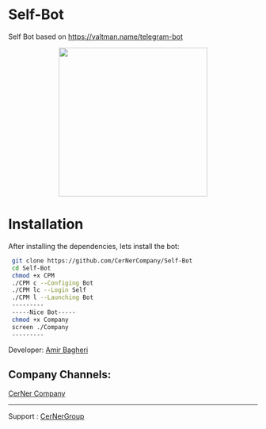 # Self-Bot
Self Bot based on https://valtman.name/telegram-bot
 
 
 
 <div align="center"><a href="https://t.me/CerNerCompany"><img src="http://s8.picofile.com/file/8312881426/photo_2017_09_19_11_51_39.jpg" width="300"></a></div>


# Installation
After installing the dependencies, lets install the bot:
```bash
 git clone https://github.com/CerNerCompany/Self-Bot
 cd Self-Bot
 chmod +x CPM
 ./CPM c --Configing Bot
 ./CPM lc --Login Self
 ./CPM l --Launching Bot
 ---------
 -----Nice Bot-----
 chmod +x Company
 screen ./Company
 ---------
```
Developer:
[Amir Bagheri](https://github.com/Codelua)

Company Channels:
--------------------
[CerNer Company](https://github.com/CerNerCompany)

-------------------
Support : [CerNerGroup](https://t.me/joinchat/HaWV3VL1zsAj4g2CHN-H6Q)

